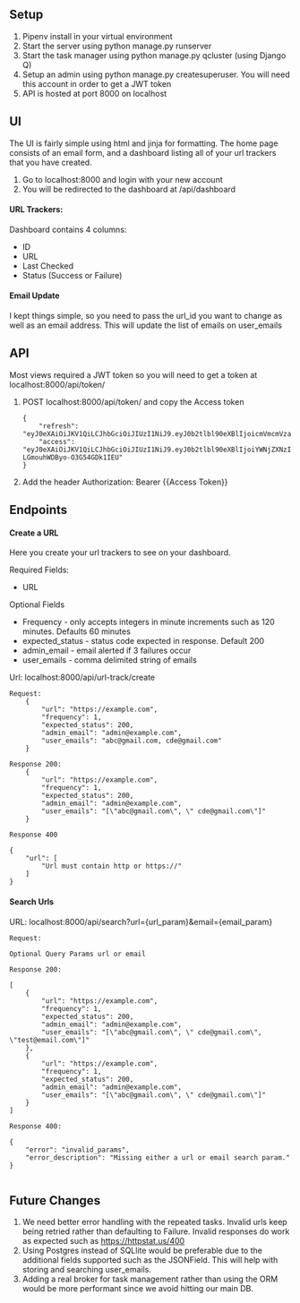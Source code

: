 ## Setup

1. Pipenv install in your virtual environment
2. Start the server using python manage.py runserver
3. Start the task manager using python manage.py qcluster (using Django Q)
4. Setup an admin using python manage.py createsuperuser.  You will need this account 
   in order to get a JWT token
5. API is hosted at port 8000 on localhost


## UI

The UI is fairly simple using html and jinja for formatting. The home page consists of an email form,
and a dashboard listing all of your url trackers that you have created.

1. Go to localhost:8000 and login with your new account
2. You will be redirected to the dashboard at /api/dashboard

#### URL Trackers:

Dashboard contains 4 columns:

- ID
- URL
- Last Checked
- Status (Success or Failure)

#### Email Update

I kept things simple, so you need to pass the url_id you want to change as well as an email address.
This will update the list of emails on user_emails




## API

Most views required a JWT token so you will need to get a token
at localhost:8000/api/token/

1. POST localhost:8000/api/token/ and copy the Access token

    ```
   {
        "refresh": "eyJ0eXAiOiJKV1QiLCJhbGciOiJIUzI1NiJ9.eyJ0b2tlbl90eXBlIjoicmVmcmVzaCIsImV4cCI6MTYyMjgyNDk4MywianRpIjoiZmUzOTE1ODc5NWJmNDM1OWIyY2YyYjBkNmNkZTEyNTEiLCJ1c2VyX2lkIjoxfQ.WjFAswa4EGl0VkrFeBRctHwyStbESXgt8O_vtWwowM0",
        "access": "eyJ0eXAiOiJKV1QiLCJhbGciOiJIUzI1NiJ9.eyJ0b2tlbl90eXBlIjoiYWNjZXNzIiwiZXhwIjoxNjIzNjAyNTgzLCJqdGkiOiJjYjk0OGE1MjhjNzg0MmM3OTZkMzI4YjA0M2JmMGMwMSIsInVzZXJfaWQiOjF9.NSXKCHoVVjO4mwPqpI-LGmouhWDByo-O3G54GDk1IEU"
    }
   ```
2. Add the header Authorization: Bearer {{Access Token}}


## Endpoints

#### Create a URL

Here you create your url trackers to see on your dashboard. 

Required Fields:
- URL

  
Optional Fields
- Frequency - only accepts integers in minute increments such as 120 minutes. Defaults 60 minutes
- expected_status - status code expected in response. Default 200
- admin_email - email alerted if 3 failures occur
- user_emails - comma delimited string of emails

Url: localhost:8000/api/url-track/create

```
Request: 
    {
        "url": "https://example.com",
        "frequency": 1,
        "expected_status": 200,
        "admin_email": "admin@example.com",
        "user_emails": "abc@gmail.com, cde@gmail.com"
    }

Response 200:
    {
        "url": "https://example.com",
        "frequency": 1,
        "expected_status": 200,
        "admin_email": "admin@example.com",
        "user_emails": "[\"abc@gmail.com\", \" cde@gmail.com\"]"
    }
    
Response 400

{
    "url": [
        "Url must contain http or https://"
    ]
}

```

#### Search Urls

URL: localhost:8000/api/search?url={url_param}&email={email_param}

```
Request:

Optional Query Params url or email

Response 200:

[
    {
        "url": "https://example.com",
        "frequency": 1,
        "expected_status": 200,
        "admin_email": "admin@example.com",
        "user_emails": "[\"abc@gmail.com\", \" cde@gmail.com\", \"test@email.com\"]"
    },
    {
        "url": "https://example.com",
        "frequency": 1,
        "expected_status": 200,
        "admin_email": "admin@example.com",
        "user_emails": "[\"abc@gmail.com\", \" cde@gmail.com\"]"
    }
]

Response 400:

{
    "error": "invalid_params",
    "error_description": "Missing either a url or email search param."
}


```


## Future Changes

1. We need better error handling with the repeated tasks. Invalid urls keep being retried rather than defaulting to Failure.
   Invalid responses do work as expected such as https://httpstat.us/400
2. Using Postgres instead of SQLlite would be preferable due to the additional fields supported such as the JSONField.
This will help with storing and searching user_emails.
3. Adding a real broker for task management rather than using the ORM would be more performant since we avoid hitting our main DB.